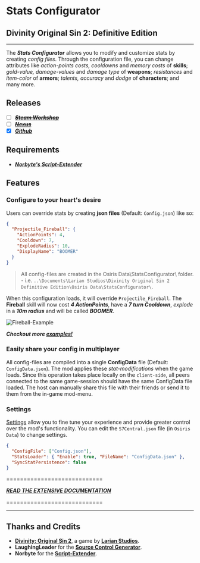 # **Stats Configurator**

## Divinity Original Sin 2: Definitive Edition

---

The **_Stats Configurator_** allows you to modify and customize stats by creating _config files_. Through the configuration file, you can change attributes like _action-points costs, cooldowns_ and _memory costs_ of **skills**; _gold-value, damage-values_ and _damage type_ of **weapons**; _resistances_ and _item-color_ of **armors**; _talents, accuracy_ and _dodge_ of **characters**; and many more.

## Releases

- [ ] ~~**_[Steam Workshop](#SteamWorkshop)_**~~
- [ ] ~~**_[Nexus](#NexusMods)_**~~
- [x] **_[Github](https://github.com/Shresht7/Stats-Configurator/releases)_**

## Requirements

- **_[Norbyte's Script-Extender](https://github.com/Norbyte/ositools)_**

## Features

### Configure to your heart's desire

Users can override stats by creating **json files** (Default: `Config.json`) like so:

```json
{
  "Projectile_Fireball": {
    "ActionPoints": 4,
    "Cooldown": 7,
    "ExplodeRadius": 10,
    "DisplayName": "BOOMER"
  }
}
```

> All config-files are created in the Osiris Data\StatsConfigurator\ folder. - i.e. `..\Documents\Larian Studios\Divinity Original Sin 2 Definitive Edition\Osiris Data\StatsConfigurator\`.

When this configuration loads, it will override `Projectile_Fireball`. The **Fireball** skill will now cost **_4 ActionPoints_**, have a **_7 turn Cooldown_**, _explode_ in a **_10m radius_** and will be called **_BOOMER_**.

![Fireball-Example](https://imgur.com/Vc3NkF8.png)

**_Checkout more [examples!](Documentation/Examples.md)_**

### Easily share your config in multiplayer

All config-files are compiled into a single **ConfigData** file (Default: `ConfigData.json`). The mod applies these _stat-modifications_ when the game loads. Since this operation takes place locally on the `client-side`, all peers connected to the same game-session should have the same ConfigData file loaded. The host can manually share this file with their friends or send it to them from the in-game mod-menu.

### Settings

[Settings](Documentation/Extensive-Documentation.md#Settings) allow you to fine tune your experience and provide greater control over the mod's functionality. You can edit the `S7Central.json` file (in `Osiris Data`) to change settings.

```json
{
  "ConfigFile": ["Config.json"],
  "StatsLoader": { "Enable": true, "FileName": "ConfigData.json" },
  "SyncStatPersistence": false
}
```

============================

**_[READ THE EXTENSIVE DOCUMENTATION](Documentation/Extensive-Documentation.md)_**

============================

---

## Thanks and Credits

- **[Divinity: Original Sin 2](http://store.steampowered.com/app/435150/Divinity_Original_Sin_2/)**, a game by **[Larian Studios](http://larian.com/)**.
- **LaughingLeader** for the **[Source Control Generator](https://github.com/LaughingLeader/SourceControlGenerator)**.
- **Norbyte** for the **[Script-Extender](https://github.com/Norbyte/ositools)**.
